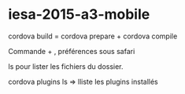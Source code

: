 # iesa-2015-a3-mobile

cordova build = cordova prepare + cordova compile

Commande + , préférences sous safari

ls pour lister les fichiers du dossier.

cordova plugins ls => lliste les plugins installés
